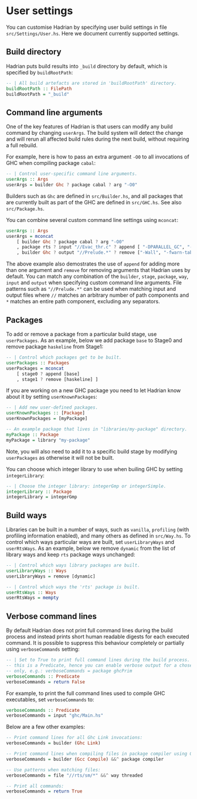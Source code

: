 # User settings

You can customise Hadrian by specifying user build settings in file
`src/Settings/User.hs`. Here we document currently supported settings.

## Build directory

Hadrian puts build results into `_build` directory by default, which is
specified by `buildRootPath`:
```haskell
-- | All build artefacts are stored in 'buildRootPath' directory.
buildRootPath :: FilePath
buildRootPath = "_build"
```

## Command line arguments

One of the key features of Hadrian is that users can modify any build command by
changing `userArgs`. The build system will detect the change and will rerun all
affected build rules during the next build, without requiring a full rebuild.

For example, here is how to pass an extra argument `-O0` to all invocations of
GHC when compiling package `cabal`:
```haskell
-- | Control user-specific command line arguments.
userArgs :: Args
userArgs = builder Ghc ? package cabal ? arg "-O0"
```
Builders such as `Ghc` are defined in `src/Builder.hs`, and all packages that
are currently built as part of the GHC are defined in `src/GHC.hs`. See also
`src/Package.hs`.

You can combine several custom command line settings using `mconcat`:
```haskell
userArgs :: Args
userArgs = mconcat 
    [ builder Ghc ? package cabal ? arg "-O0"
    , package rts ? input "//Evac_thr.c" ? append [ "-DPARALLEL_GC", "-Irts/sm" ]
    , builder Ghc ? output "//Prelude.*" ? remove ["-Wall", "-fwarn-tabs"] ]
```
The above example also demostrates the use of `append` for adding more than one
argument and `remove` for removing arguments that Hadrian uses by default. You
can match any combination of the `builder`, `stage`, `package`, `way`, `input`
and `output` when specifying custom command line arguments. File patterns such as
`"//Prelude.*"` can be used when matching input and output files where `//`
matches an arbitrary number of path components and `*` matches an entire path
component, excluding any separators.

## Packages

To add or remove a package from a particular build stage, use `userPackages`. As
an example, below we add package `base` to Stage0 and remove package `haskeline`
from Stage1:
```haskell
-- | Control which packages get to be built.
userPackages :: Packages
userPackages = mconcat
    [ stage0 ? append [base]
    , stage1 ? remove [haskeline] ]
```
If you are working on a new GHC package you need to let Hadrian know about it
by setting `userKnownPackages`:
```haskell
-- | Add new user-defined packages.
userKnownPackages :: [Package]
userKnownPackages = [myPackage]

-- An example package that lives in "libraries/my-package" directory.
myPackage :: Package
myPackage = library "my-package"
```
Note, you will also need to add it to a specific build stage by modifying
`userPackages` as otherwise it will not be built.

You can choose which integer library to use when builing GHC by setting
`integerLibrary`:
```haskell
-- | Choose the integer library: integerGmp or integerSimple.
integerLibrary :: Package
integerLibrary = integerGmp
```
## Build ways

Libraries can be built in a number of ways, such as `vanilla`, `profiling` (with 
profiling information enabled), and many others as defined in `src/Way.hs`. To
control which ways particular ways are built, set `userLibraryWays` and
`userRtsWays`. As an example, below we remove `dynamic` from the list of library
ways and keep `rts` package ways unchanged:
```haskell
-- | Control which ways library packages are built.
userLibraryWays :: Ways
userLibraryWays = remove [dynamic]

-- | Control which ways the 'rts' package is built.
userRtsWays :: Ways
userRtsWays = mempty
```

## Verbose command lines 

By default Hadrian does not print full command lines during the build process
and instead prints short human readable digests for each executed command. It is
possible to suppress this behaviour completely or partially using
`verboseCommands` setting:
```haskell
-- | Set to True to print full command lines during the build process. Note,
-- this is a Predicate, hence you can enable verbose output for a chosen package
-- only, e.g.: verboseCommands = package ghcPrim
verboseCommands :: Predicate
verboseCommands = return False
```
For example, to print the full command lines used to compile GHC executables,
set `verboseCommands` to:
```haskell
verboseCommands :: Predicate
verboseCommands = input "ghc/Main.hs"
```
Below are a few other examples:
```haskell
-- Print command lines for all Ghc Link invocations:
verboseCommands = builder (Ghc Link)

-- Print command lines when compiling files in package compiler using Gcc:
verboseCommands = builder (Gcc Compile) &&^ package compiler 

-- Use patterns when matching files:
verboseCommands = file "//rts/sm/*" &&^ way threaded

-- Print all commands:
verboseCommands = return True
```
